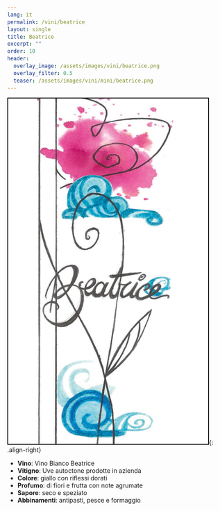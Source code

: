 ```yaml
---
lang: it
permalink: /vini/beatrice
layout: single
title: Beatrice
excerpt: ""
order: 10
header:
  overlay_image: /assets/images/vini/beatrice.png
  overlay_filter: 0.5
  teaser: /assets/images/vini/mini/beatrice.png
---
```

![Barbera](/assets/images/vini/beatrice.png){: .align-right}

- **Vino**: Vino Bianco Beatrice 
- **Vitigno**: Uve autoctone prodotte in azienda 
- **Colore**: giallo con riflessi dorati 
- **Profumo**: di fiori e frutta con note agrumate 
- **Sapore**: seco e speziato 
- **Abbinamenti**: antipasti, pesce e formaggio
